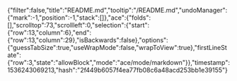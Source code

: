 {"filter":false,"title":"README.md","tooltip":"/README.md","undoManager":{"mark":-1,"position":-1,"stack":[]},"ace":{"folds":[],"scrolltop":73,"scrollleft":0,"selection":{"start":{"row":13,"column":6},"end":{"row":13,"column":29},"isBackwards":false},"options":{"guessTabSize":true,"useWrapMode":false,"wrapToView":true},"firstLineState":{"row":3,"state":"allowBlock","mode":"ace/mode/markdown"}},"timestamp":1536243069213,"hash":"2f449b6057f4ea77fb08c6a48acd253bb1e39155"}